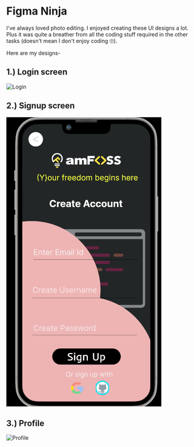 # Figma Ninja

I've always loved photo editing. I enjoyed creating these UI designs a lot. Plus it was quite a breather from all the coding stuff required in the other tasks (doesn't mean I don't enjoy coding 🙄). 

Here are my designs- 

1.) Login screen 
---
![Login](https://user-images.githubusercontent.com/116485536/207662043-5991c7aa-eefe-459b-8f3e-b0ba4b26501c.png)


2.) Signup screen
---
![Register](Register.png)

3.) Profile
---
![Profile](https://user-images.githubusercontent.com/116485536/207662124-01844d40-0a4f-46a1-a33e-346e6eadd8e1.png)
